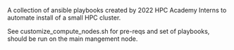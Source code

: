 A collection of ansible playbooks created by 2022 HPC Academy Interns to automate install of a small HPC cluster.

See customize_compute_nodes.sh for pre-reqs and set of playbooks, should be run on  the main mangement node.
